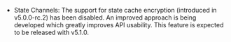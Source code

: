 * State Channels: The support for state cache encryption (introduced in v5.0.0-rc.2)
  has been disabled. An improved approach is being developed which greatly improves API
  usability. This feature is expected to be released with v5.1.0.
